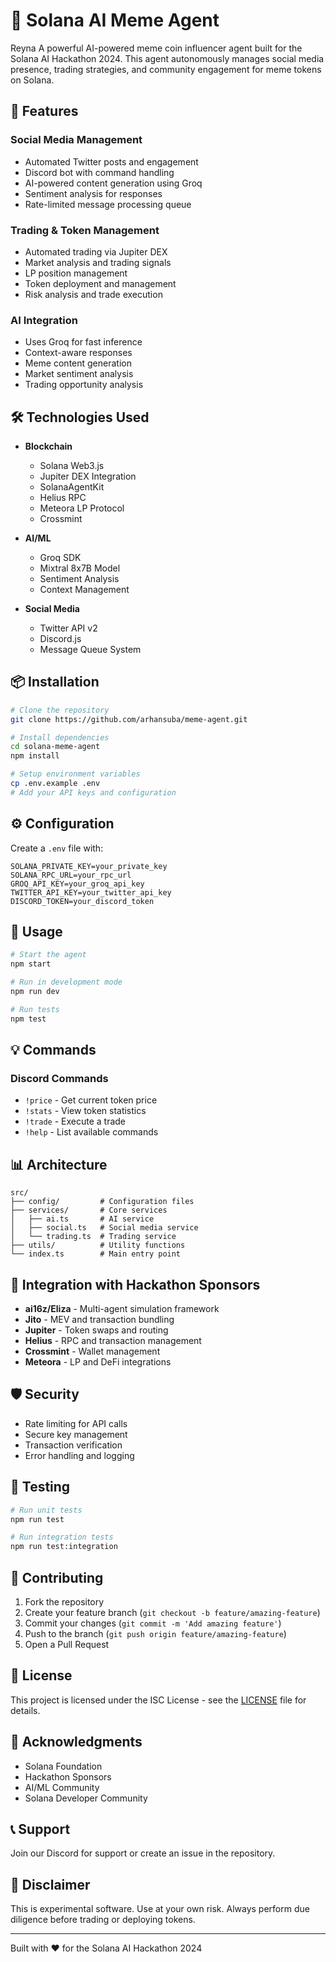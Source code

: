 # 🤖 Solana AI Meme Agent

Reyna A powerful AI-powered meme coin influencer agent built for the Solana AI Hackathon 2024. This agent autonomously manages social media presence, trading strategies, and community engagement for meme tokens on Solana.

## 🌟 Features

### Social Media Management
- Automated Twitter posts and engagement
- Discord bot with command handling
- AI-powered content generation using Groq
- Sentiment analysis for responses
- Rate-limited message processing queue

### Trading & Token Management 
- Automated trading via Jupiter DEX
- Market analysis and trading signals
- LP position management
- Token deployment and management
- Risk analysis and trade execution

### AI Integration
- Uses Groq for fast inference
- Context-aware responses
- Meme content generation
- Market sentiment analysis
- Trading opportunity analysis

## 🛠 Technologies Used

- **Blockchain**
  - Solana Web3.js
  - Jupiter DEX Integration  
  - SolanaAgentKit
  - Helius RPC
  - Meteora LP Protocol
  - Crossmint

- **AI/ML**
  - Groq SDK
  - Mixtral 8x7B Model
  - Sentiment Analysis
  - Context Management

- **Social Media**
  - Twitter API v2
  - Discord.js
  - Message Queue System

## 📦 Installation

```bash
# Clone the repository
git clone https://github.com/arhansuba/meme-agent.git

# Install dependencies
cd solana-meme-agent
npm install

# Setup environment variables
cp .env.example .env
# Add your API keys and configuration
```

## ⚙️ Configuration

Create a `.env` file with:

```env
SOLANA_PRIVATE_KEY=your_private_key
SOLANA_RPC_URL=your_rpc_url
GROQ_API_KEY=your_groq_api_key
TWITTER_API_KEY=your_twitter_api_key
DISCORD_TOKEN=your_discord_token
```

## 🚀 Usage

```bash
# Start the agent
npm start

# Run in development mode
npm run dev

# Run tests 
npm test
```

## 💡 Commands

### Discord Commands
- `!price` - Get current token price
- `!stats` - View token statistics
- `!trade` - Execute a trade
- `!help` - List available commands

## 📊 Architecture

```
src/
├── config/         # Configuration files
├── services/       # Core services
│   ├── ai.ts       # AI service
│   ├── social.ts   # Social media service
│   └── trading.ts  # Trading service
├── utils/          # Utility functions
└── index.ts        # Main entry point
```

## 🔄 Integration with Hackathon Sponsors

- **ai16z/Eliza** - Multi-agent simulation framework
- **Jito** - MEV and transaction bundling
- **Jupiter** - Token swaps and routing
- **Helius** - RPC and transaction management
- **Crossmint** - Wallet management
- **Meteora** - LP and DeFi integrations

## 🛡️ Security

- Rate limiting for API calls
- Secure key management
- Transaction verification
- Error handling and logging

## 🧪 Testing

```bash
# Run unit tests
npm run test

# Run integration tests
npm run test:integration
```

## 🤝 Contributing

1. Fork the repository
2. Create your feature branch (`git checkout -b feature/amazing-feature`)
3. Commit your changes (`git commit -m 'Add amazing feature'`)
4. Push to the branch (`git push origin feature/amazing-feature`)
5. Open a Pull Request

## 📜 License

This project is licensed under the ISC License - see the [LICENSE](LICENSE) file for details.

## 🙏 Acknowledgments

- Solana Foundation
- Hackathon Sponsors
- AI/ML Community
- Solana Developer Community

## 📞 Support

Join our Discord for support or create an issue in the repository.

## 🚨 Disclaimer

This is experimental software. Use at your own risk. Always perform due diligence before trading or deploying tokens.

---

Built with ❤️ for the Solana AI Hackathon 2024

